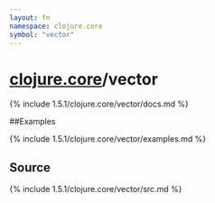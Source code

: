 ```yaml
---
layout: fn
namespace: clojure.core
symbol: "vector"
---
```


# [clojure.core](../)/vector

{% include 1.5.1/clojure.core/vector/docs.md %}

##Examples

{% include 1.5.1/clojure.core/vector/examples.md %}
## Source
{% include 1.5.1/clojure.core/vector/src.md %}

